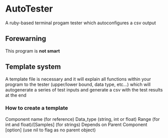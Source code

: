 # AutoTester

A ruby-based terminal progam tester which autoconfigures a csv output

## Forewarning

This program is <strong>not smart</strong>

## Template system

A template file is necessary and it will explain all functions within your program to the tester (upper/lower bound, data type, etc...) which will autogenerate a series of test inputs and generate a csv with the test results at the end

### How to create a template

Component name (for reference)
Data_type (string, int or float)
Range (for int and float)/[Samples] (for strings)
Depends on Parent Component [option] (use nil to flag as no parent object)